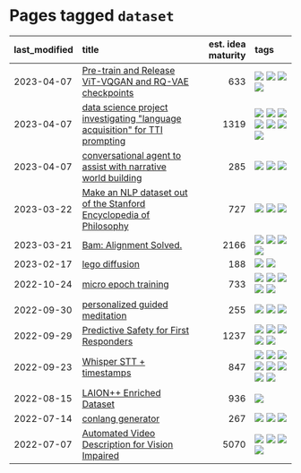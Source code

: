 # Pages tagged `dataset`

|last_modified|title|est. idea maturity|tags
|:---|:---|---:|:---|
|2023-04-07|[Pre-train and Release ViT-VQGAN and RQ-VAE checkpoints](../pretrained_vit-vqgan_checkpoints.md)|633|[![](https://img.shields.io/badge/tag-completed-d5ffe)](../tags/completed.md) [![](https://img.shields.io/badge/tag-dataset-496a1)](../tags/dataset.md) [![](https://img.shields.io/badge/tag-prompting-683f3)](../tags/prompting.md) [![](https://img.shields.io/badge/tag-tooling-752fd7)](../tags/tooling.md)|
|2023-04-07|[data science project investigating "language acquisition" for TTI prompting](../tti_language_aqcuisition.md)|1319|[![](https://img.shields.io/badge/tag-alignment-35d420)](../tags/alignment.md) [![](https://img.shields.io/badge/tag-dataset-496a1)](../tags/dataset.md) [![](https://img.shields.io/badge/tag-experimental-1043a5)](../tags/experimental.md) [![](https://img.shields.io/badge/tag-prompting-683f3)](../tags/prompting.md) [![](https://img.shields.io/badge/tag-publication-c4fb38)](../tags/publication.md) [![](https://img.shields.io/badge/tag-publicgood-a68128)](../tags/publicgood.md) [![](https://img.shields.io/badge/tag-stability-b25b5)](../tags/stability.md)|
|2023-04-07|[conversational agent to assist with narrative world building](../world-building-agent.md)|285|[![](https://img.shields.io/badge/tag-dataset-496a1)](../tags/dataset.md) [![](https://img.shields.io/badge/tag-experimental-1043a5)](../tags/experimental.md) [![](https://img.shields.io/badge/tag-prompting-683f3)](../tags/prompting.md)|
|2023-03-22|[Make an NLP dataset out of the Stanford Encyclopedia of Philosophy](../sep_dataset.md)|727|[![](https://img.shields.io/badge/tag-dataset-496a1)](../tags/dataset.md) [![](https://img.shields.io/badge/tag-publication-c4fb38)](../tags/publication.md) [![](https://img.shields.io/badge/tag-wip-9c3a4a)](../tags/wip.md)|
|2023-03-21|[Bam: Alignment Solved.](../ezmode_alignment.md)|2166|[![](https://img.shields.io/badge/tag-alignment-35d420)](../tags/alignment.md) [![](https://img.shields.io/badge/tag-dataset-496a1)](../tags/dataset.md) [![](https://img.shields.io/badge/tag-experimental-1043a5)](../tags/experimental.md) [![](https://img.shields.io/badge/tag-meta-98b52b)](../tags/meta.md)|
|2023-02-17|[lego diffusion](../lego-diffusion.md)|188|[![](https://img.shields.io/badge/tag-dataset-496a1)](../tags/dataset.md) [![](https://img.shields.io/badge/tag-experimental-1043a5)](../tags/experimental.md)|
|2022-10-24|[micro epoch training](../micro-epoch.md)|733|[![](https://img.shields.io/badge/tag-augmentation-96bcc)](../tags/augmentation.md) [![](https://img.shields.io/badge/tag-dataset-496a1)](../tags/dataset.md) [![](https://img.shields.io/badge/tag-heuristics-77485f)](../tags/heuristics.md) [![](https://img.shields.io/badge/tag-tooling-752fd7)](../tags/tooling.md) [![](https://img.shields.io/badge/tag-training-e839f4)](../tags/training.md)|
|2022-09-30|[personalized guided meditation](../personalized-guided-meditation.md)|255|[![](https://img.shields.io/badge/tag-dataset-496a1)](../tags/dataset.md) [![](https://img.shields.io/badge/tag-experimental-1043a5)](../tags/experimental.md) [![](https://img.shields.io/badge/tag-prompting-683f3)](../tags/prompting.md)|
|2022-09-29|[Predictive Safety for First Responders](../safety-officer.md)|1237|[![](https://img.shields.io/badge/tag-completed-d5ffe)](../tags/completed.md) [![](https://img.shields.io/badge/tag-dataset-496a1)](../tags/dataset.md) [![](https://img.shields.io/badge/tag-publication-c4fb38)](../tags/publication.md) [![](https://img.shields.io/badge/tag-publicgood-a68128)](../tags/publicgood.md) [![](https://img.shields.io/badge/tag-wip-9c3a4a)](../tags/wip.md)|
|2022-09-23|[Whisper STT + timestamps](../whisper-stt-plus-timestamps.md)|847|[![](https://img.shields.io/badge/tag-colab-b7fb0)](../tags/colab.md) [![](https://img.shields.io/badge/tag-dataset-496a1)](../tags/dataset.md) [![](https://img.shields.io/badge/tag-experimental-1043a5)](../tags/experimental.md) [![](https://img.shields.io/badge/tag-meta-98b52b)](../tags/meta.md) [![](https://img.shields.io/badge/tag-prompting-683f3)](../tags/prompting.md) [![](https://img.shields.io/badge/tag-publicgood-a68128)](../tags/publicgood.md) [![](https://img.shields.io/badge/tag-stability-b25b5)](../tags/stability.md) [![](https://img.shields.io/badge/tag-tooling-752fd7)](../tags/tooling.md)|
|2022-08-15|[LAION++ Enriched Dataset](../laion-plus-plus.md)|936|[![](https://img.shields.io/badge/tag-dataset-496a1)](../tags/dataset.md)|
|2022-07-14|[conlang generator](../conlang_lm.md)|267|[![](https://img.shields.io/badge/tag-carp-dd597e)](../tags/carp.md) [![](https://img.shields.io/badge/tag-dataset-496a1)](../tags/dataset.md) [![](https://img.shields.io/badge/tag-experimental-1043a5)](../tags/experimental.md)|
|2022-07-07|[Automated Video Description for Vision Impaired](../automated-video-description.md)|5070|[![](https://img.shields.io/badge/tag-accessibility-82d6e)](../tags/accessibility.md) [![](https://img.shields.io/badge/tag-dataset-496a1)](../tags/dataset.md) [![](https://img.shields.io/badge/tag-foundation-cc5ed7)](../tags/foundation.md) [![](https://img.shields.io/badge/tag-publicgood-a68128)](../tags/publicgood.md)|